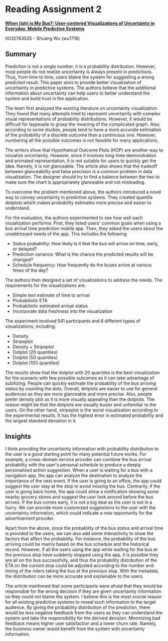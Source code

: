 # Reading Assignment 2

[**When (ish) is My Bus?: User-centered Visualizations of Uncertainty in Everyday, Mobile Predictive Systems**](https://dl.acm.org/doi/10.1145/2858036.2858558)

0032763535 - Shuang Wu (wu1716)

## Summary

Prediction is not a single number, it is a probability distribution. However,
most people do not realize uncertainty is always present in predictions. Thus,
from time to time, users blame the system for suggesting a wrong predicted
result. This paper aims to provide better visualization of uncertainty in
predictive systems. The authors believe that the additional information about
uncertainty can help users to better understand the system and build trust in
the application.

The team first analyzed the existing literature on uncertainty visualization.
They found that many attempts tried to represent uncertainty with complex visual
representations of probability distributions. However, it would be difficult for
laypeople to grasp the meaning of the complicated graph. Also, according to some
studies, people tend to have a more accurate estimation of the probability of a
discrete outcome than a continuous one. However, numbering all the possible
outcomes is not feasible for many applications.

The writers show that Hypothetical Outcome Plots (HOP) are another way to
visualize uncertainty. However, since it involves long-time demonstration and
animated representation, it is not suitable for users to quickly get the idea.
Namely, it is not glanceable. The article also shows that the tradeoff between
glanceability and false precision is a common problem in data visualization. The
designer should try to find a balance between the two to make sure the chart is
appropriately glanceable and not misleading.

To overcome the problem mentioned above, the authors introduced a novel way to
convey uncertainty in predictive systems. They created quantile dotplots which
makes probability estimates more precise and easier to understand.

For the evaluation, the authors experimented to see how well each visualization
performs. First, they listed users' common goals when using a bus arrival time
prediction mobile app. Then, they asked the users about the unaddressed needs of
the app. This includes the following:

- Status probability: How likely is it that the bus will arrive on time, early,
  or delayed?
- Prediction variance: What is the chance the predicted results will be changed?
- Schedule frequency: How frequently do the buses arrive at various times of the
  day?

The authors then designed a set of visualizations to address the needs. The
requirements for the visualizations are:

- Simple text estimate of time to arrival
- Probabilistic ETA
- Probabilistic estimated arrival status
- Incorporate data freshness into the visualization

The experiment involved 541 participants and 6 different types of
visualizations, including:

- Density
- Stripeplot
- Density + Stripeplot
- Dotplot (20 quantiles)
- Dotplot (50 quantiles)
- Dotplot (100 quantiles)

The results show that the dotplot with 20 quantiles is the best visualization
for the scenario with few possible outcomes as it can take advantage of
subitizing. People can quickly estimate the probability of the bus arriving
status by counting the dots. Overall, dotplots are easier to use for general
audiences as they are more glanceable and more precise. Also, people prefer
density plot as it is more visually appealing than the dotplots. The reason
might be that the dotplots are visually busier and unfamiliar to the users. On
the other hand, stripeplot is the worst visualization according to the
experimental results. It has the highest error in estimated probability and the
largest standard deviation in it.

## Insights

I think providing the uncertainty information with probability distribution to
the user is a good starting point for many potential future works. For example,
a cross-domain service provider can combine the bus arrival probability with the
user's personal schedule to produce a deeply personalized action suggestion.
When a user is waiting for a bus with a navigation app, the app can analyze the
destination to analyze the importance of the next event. If the user is going to
an office, the app could suggest the user stay at the stop to avoid missing the
bus. Contrarily, if the user is going back home, the app could show a
notification showing some nearby grocery stores and suggest the user look around
before the bus arrives. If the bus comes early, it is not a big deal as the user
is not in a hurry. We can provide more customized suggestions to the user with
the uncertainty information, which could indicate a new opportunity for the
advertisement provider.

Apart from the above, since the probability of the bus status and arrival time
is provided to the users, we can also add some interactivity to show the factors
that affect the probability. For instance, the probability of the bus arriving
could be mainly based on the bus schedule and the historical record. However, if
all the users using the app while waiting for the bus at the previous stop have
suddenly stopped using the app, it is possible they are all on the bus
successfully, and thus the probability distribution of the ETA on the current
stop could be adjusted according to the number and timing of the riders taking
the bus at the previous stop. With the metadata, the distribution can be more
accurate and explainable to the users.

The article mentioned that some participants were afraid that they would be
responsible for the wrong decision if they are given uncertainty information so
they could not blame the system. I believe this is the most crucial reason for
all existing predictive systems to reveal such information to the target
audience. By giving the probability distribution of the prediction, there would
be less negative feedback from the users as they can understand the system and
take the responsibility for the derived decision. Minimizing bad feedback means
higher user satisfaction and a lower churn rate. Namely, the business owner
would benefit from the system with uncertainty information.
